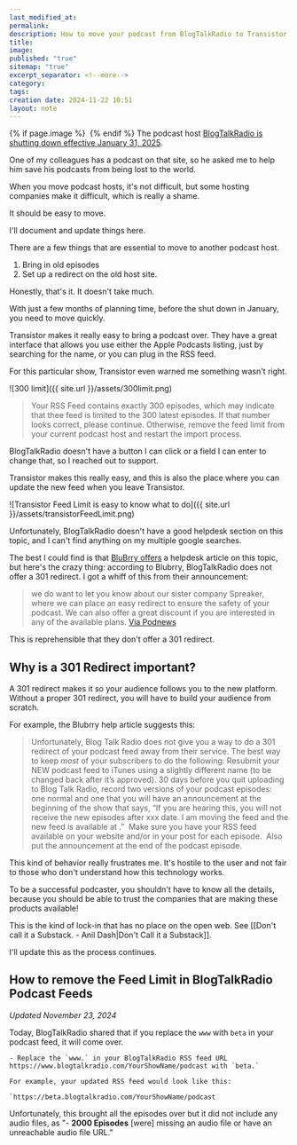 ```yaml
---
last_modified_at: 
permalink: 
description: How to move your podcast from BlogTalkRadio to Transistor.
title: 
image: 
published: "true"
sitemap: "true"
excerpt_separator: <!--more-->
category: 
tags: 
creation date: 2024-11-22 10:51
layout: note
---
```


{% if page.image %} <img src="{{ page.image }}" alt=""> {% endif %}
The podcast host [BlogTalkRadio is shutting down effective January 31, 2025](https://podnews.net/article/blogtalkradio-customer-email). 

One of my colleagues has a podcast on that site, so he asked me to help him save his podcasts from being lost to the world. 

When you move podcast hosts, it's not difficult, but some hosting companies make it difficult, which is really a shame. 

It should be easy to move. 

I'll document and update things here. 

There are a few things that are essential to move to another podcast host. 

1. Bring in old episodes
2. Set up a redirect on the old host site. 

Honestly, that's it. It doesn't take much. 

With just a few months of planning time, before the shut down in January, you need to move quickly. 

Transistor makes it really easy to bring a podcast over. They have a great interface that allows you use either the Apple Podcasts listing, just by searching for the name, or you can plug in the RSS feed. 

For this particular show, Transistor even warned me something wasn't right. 

![300 limit]({{ site.url }}/assets/300limit.png)

> Your RSS Feed contains exactly 300 episodes, which may indicate that thee feed is limited to the 300 latest episodes. If that number looks correct, please continue. Otherwise, remove the  feed limit from your current podcast host and restart the import process.

BlogTalkRadio doesn't have a button I can click or a field I can enter to change that, so I reached out to support. 

Transistor makes this really easy, and this is also the place where you can update the new feed when you leave Transistor.

![Transistor Feed Limit is easy to know what to do]({{ site.url }}/assets/transistorFeedLimit.png)

Unfortunately, BlogTalkRadio doesn't have a good helpdesk section on this topic, and I can't find anything on my multiple google searches. 

The best I could find is that [BluBrry offers](https://blubrry.com/support/move-to-blubrry/moving-blog-talk-radio/) a helpdesk article on this topic, but here's the crazy thing: according to Blubrry, BlogTalkRadio does not offer a 301 redirect. I got a whiff of this from their announcement: 

> we do want to let you know about our sister company Spreaker, where we can place an easy redirect to ensure the safety of your podcast. We can also offer a great discount if you are interested in any of the available plans. [Via Podnews](https://podnews.net/article/blogtalkradio-customer-email)

This is reprehensible that they don't offer a 301 redirect. 
## Why is a 301 Redirect important? 
A 301 redirect makes it so your audience follows you to the new platform. Without a proper 301 redirect, you will have to build your audience from scratch. 

For example, the Blubrry help article suggests this: 
> Unfortunately, Blog Talk Radio does not give you a way to do a 301 redirect of your podcast feed away from their service. The best way to keep *most* of your subscribers to do the following:
> Resubmit your NEW podcast feed to iTunes using a slightly different name (to be changed back after it’s approved).
> 30 days before you quit uploading to Blog Talk Radio, record two versions of your podcast episodes:   one normal and one that you will have an announcement at the beginning of the show that says, “If you are hearing this, you will not receive the new episodes after xxx date. I am moving the feed and the new feed is available at <your website address>.”  Make sure you have your RSS feed available on your website and/or in your post for each episode.  Also put the announcement at the end of the podcast episode.

This kind of behavior really frustrates me. It's hostile to the user and not fair to those who don't understand how this technology works. 

To be a successful podcaster, you shouldn't have to know all the details, because you should be able to trust the companies that are making these products available! 

This is the kind of lock-in that has no place on the open web. See [[Don't call it a Substack. - Anil Dash|Don't Call it a Substack]]. 

I'll update this as the process continues. 


## How to remove the Feed Limit in BlogTalkRadio Podcast Feeds
*Updated November 23, 2024*

Today, BlogTalkRadio shared that if you replace the `www` with `beta` in your podcast feed, it will come over.

```
- Replace the `www.` in your BlogTalkRadio RSS feed URL https://www.blogtalkradio.com/YourShowName/podcast with `beta.`

For example, your updated RSS feed would look like this:

`https://beta.blogtalkradio.com/YourShowName/podcast
```

Unfortunately, this brought all the episodes over but it did not include any audio files, as "- **2000 Episodes** [were] missing an audio file or have an unreachable audio file URL."
